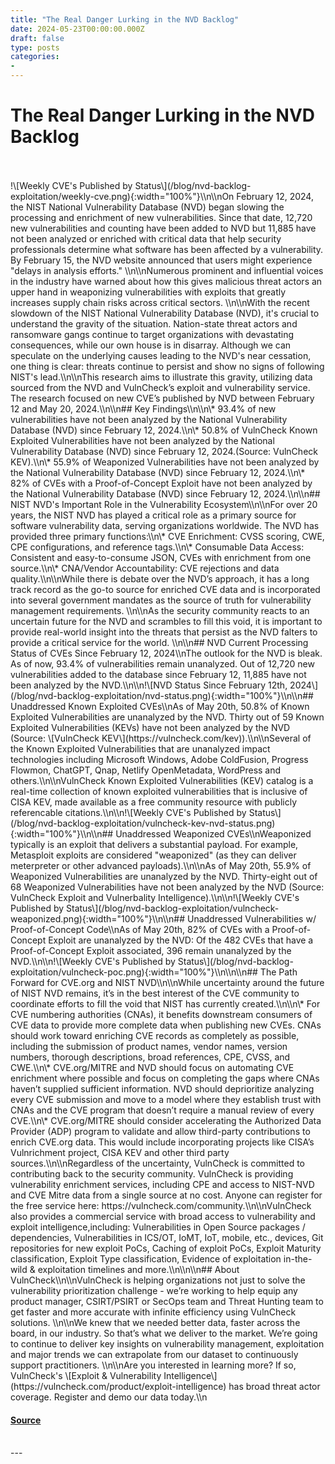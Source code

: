 ```yaml
---
title: "The Real Danger Lurking in the NVD Backlog"
date: 2024-05-23T00:00:00.000Z
draft: false
type: posts
categories: 
- 
---
```

# The Real Danger Lurking in the NVD Backlog

<br/>

<br/>
!\[Weekly CVE's Published by Status\](/blog/nvd-backlog-exploitation/weekly-cve.png){:width="100%"}\\n\\nOn February 12, 2024, the NIST National Vulnerability Database (NVD) began slowing the processing and enrichment of new vulnerabilities. Since that date, 12,720 new vulnerabilities and counting have been added to NVD but 11,885 have not been analyzed or enriched with critical data that help security professionals determine what software has been affected by a vulnerability. By February 15, the NVD website announced that users might experience "delays in analysis efforts." \\n\\nNumerous prominent and influential voices in the industry have warned about how this gives malicious threat actors an upper hand in weaponizing vulnerabilities with exploits that greatly increases supply chain risks across critical sectors. \\n\\nWith the recent slowdown of the NIST National Vulnerability Database (NVD), it's crucial to understand the gravity of the situation. Nation-state threat actors and ransomware gangs continue to target organizations with devastating consequences, while our own house is in disarray. Although we can speculate on the underlying causes leading to the NVD's near cessation, one thing is clear: threats continue to persist and show no signs of following NIST's lead.\\n\\nThis research aims to illustrate this gravity, utilizing data sourced from the NVD and VulnCheck’s exploit and vulnerability service. The research focused on new CVE’s published by NVD between February 12 and May 20, 2024.\\n\\n## Key Findings\\n\\n\* 93.4% of new vulnerabilities have not been analyzed by the National Vulnerability Database (NVD) since February 12, 2024.\\n\* 50.8% of VulnCheck Known Exploited Vulnerabilities have not been analyzed by the National Vulnerability Database (NVD) since February 12, 2024.(Source: VulnCheck KEV).\\n\* 55.9% of Weaponized Vulnerabilities have not been analyzed by the National Vulnerability Database (NVD) since February 12, 2024.\\n\* 82% of CVEs with a Proof-of-Concept Exploit have not been analyzed by the National Vulnerability Database (NVD) since February 12, 2024.\\n\\n## NIST NVD's Important Role in the Vulnerability Ecosystem\\n\\nFor over 20 years, the NIST NVD has played a critical role as a primary source for software vulnerability data, serving organizations worldwide. The NVD has provided three primary functions:\\n\* CVE Enrichment: CVSS scoring, CWE, CPE configurations, and reference tags.\\n\* Consumable Data Access: Consistent and easy-to-consume JSON, CVEs with enrichment from one source.\\n\* CNA/Vendor Accountability: CVE rejections and data quality.\\n\\nWhile there is debate over the NVD’s approach, it has a long track record as the go-to source for enriched CVE data and is incorporated into several government mandates as the source of truth for vulnerability management requirements. \\n\\nAs the security community reacts to an uncertain future for the NVD and scrambles to fill this void, it is important to provide real-world insight into the threats that persist as the NVD falters to provide a critical service for the world. \\n\\n## NVD Current Processing Status of CVEs Since February 12, 2024\\nThe outlook for the NVD is bleak. As of now, 93.4% of vulnerabilities remain unanalyzed. Out of 12,720 new vulnerabilities added to the database since February 12, 11,885 have not been analyzed by the NVD.\\n\\n!\[NVD Status Since February 12th, 2024\](/blog/nvd-backlog-exploitation/nvd-status.png){:width="100%"}\\n\\n## Unaddressed Known Exploited CVEs\\nAs of May 20th, 50.8% of Known Exploited Vulnerabilities are unanalyzed by the NVD. Thirty out of 59 Known Exploited Vulnerabilities (KEVs) have not been analyzed by the NVD (Source: \[VulnCheck KEV\](https://vulncheck.com/kev)).\\n\\nSeveral of the Known Exploited Vulnerabilities that are unanalyzed impact technologies including Microsoft Windows, Adobe ColdFusion, Progress Flowmon, ChatGPT, Qnap, Netlify OpenMetadata, WordPress and others.\\n\\nVulnCheck Known Exploited Vulnerabilities (KEV) catalog is a real-time collection of known exploited vulnerabilities that is inclusive of CISA KEV, made available as a free community resource with publicly referencable citations.\\n\\n!\[Weekly CVE's Published by Status\](/blog/nvd-backlog-exploitation/vulncheck-kev-nvd-status.png){:width="100%"}\\n\\n## Unaddressed Weaponized CVEs\\nWeaponized typically is an exploit that delivers a substantial payload. For example, Metasploit exploits are considered "weaponized" (as they can deliver meterpreter or other advanced payloads).\\n\\nAs of May 20th, 55.9% of Weaponized Vulnerabilities are unanalyzed by the NVD. Thirty-eight out of 68 Weaponized Vulnerabilities have not been analyzed by the NVD (Source: VulnCheck Exploit and Vulnerbality Intelligence).\\n\\n!\[Weekly CVE's Published by Status\](/blog/nvd-backlog-exploitation/vulncheck-weaponized.png){:width="100%"}\\n\\n## Unaddressed Vulnerabilities w/ Proof-of-Concept Code\\nAs of May 20th, 82% of CVEs with a Proof-of-Concept Exploit are unanalyzed by the NVD: Of the 482 CVEs that have a Proof-of-Concept Exploit associated, 396 remain unanalyzed by the NVD.\\n\\n!\[Weekly CVE's Published by Status\](/blog/nvd-backlog-exploitation/vulncheck-poc.png){:width="100%"}\\n\\n\\n## The Path Forward for CVE.org and NIST NVD\\n\\nWhile uncertainty around the future of NIST NVD remains, it’s in the best interest of the CVE community to coordinate efforts to fill the void that NIST has currently created.\\n\\n\* For CVE numbering authorities (CNAs), it benefits downstream consumers of CVE data to provide more complete data when publishing new CVEs. CNAs should work toward enriching CVE records as completely as possible, including the submission of product names, vendor names, version numbers, thorough descriptions, broad references, CPE, CVSS, and CWE.\\n\* CVE.org/MITRE and NVD should focus on automating CVE enrichment where possible and focus on completing the gaps where CNAs haven’t supplied sufficient information. NVD should deprioritize analyzing every CVE submission and move to a model where they establish trust with CNAs and the CVE program that doesn’t require a manual review of every CVE.\\n\* CVE.org/MITRE should consider accelerating the Authorized Data Provider (ADP) program to validate and allow third-party contributions to enrich CVE.org data. This would include incorporating projects like CISA’s Vulnrichment project, CISA KEV and other third party sources.\\n\\nRegardless of the uncertainty, VulnCheck is committed to contributing back to the security community. VulnCheck is providing vulnerability enrichment services, including CPE and access to NIST-NVD and CVE Mitre data from a single source at no cost. Anyone can register for the free service here: https://vulncheck.com/community.\\n\\nVulnCheck also provides a commercial service with broad access to vulnerability and exploit intelligence,including: Vulnerabilities in Open Source packages / dependencies, Vulnerabilities in ICS/OT, IoMT, IoT, mobile, etc., devices, Git repositories for new exploit PoCs, Caching of exploit PoCs, Exploit Maturity classification, Exploit Type classification, Evidence of exploitation in-the-wild & exploitation timelines and more.\\n\\n\\n## About VulnCheck\\n\\nVulnCheck is helping organizations not just to solve the vulnerability prioritization challenge - we’re working to help equip any product manager, CSIRT/PSIRT or SecOps team and Threat Hunting team to get faster and more accurate with infinite efficiency using VulnCheck solutions. \\n\\nWe knew that we needed better data, faster across the board, in our industry. So that’s what we deliver to the market. We’re going to continue to deliver key insights on vulnerability management, exploitation and major trends we can extrapolate from our dataset to continuously support practitioners. \\n\\nAre you interested in learning more? If so, VulnCheck's \[Exploit & Vulnerability Intelligence\](https://vulncheck.com/product/exploit-intelligence) has broad threat actor coverage. Register and demo our data today.\\n

#### [Source](https://vulncheck.com/blog/nvd-backlog-exploitation)

<br/>
---
